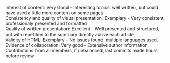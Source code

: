 Interest of content: Very Good - Interesting topics, well written, but could have used a little more content on some pages <br>
Consistency and quality of visual presentation: Exemplary - Very consistent, professionaly presented and formatted<br>
Quality of written presentation: Excellent - Well presented and structured, but with repetition to the summary directly above each article<br>
Validity of HTML: Exemplary - No issues found, multiple languages used.<br>
Evidence of collaboration: Very good - Extensive author information, Contributions from all members, if unbalanced, last commits made hours before review